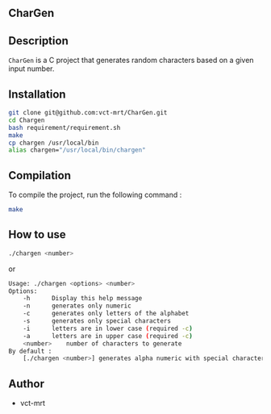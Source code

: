 ## CharGen

## Description
`CharGen` is a C project that generates random characters based on a given input number.

## Installation
```bash
git clone git@github.com:vct-mrt/CharGen.git
cd Chargen
bash requirement/requirement.sh
make
cp chargen /usr/local/bin
alias chargen="/usr/local/bin/chargen"
```


## Compilation
To compile the project, run the following command :
```bash
make
```

## How to use
```bash
./chargen <number>
```
or
```bash
Usage: ./chargen <options> <number>
Options:
	-h		Display this help message
	-n		generates only numeric
	-c		generates only letters of the alphabet
	-s		generates only special characters
	-i		letters are in lower case (required -c)
	-a		letters are in upper case (required -c)
	<number>	number of characters to generate
By default :
	[./chargen <number>] generates alpha numeric with special characters
```

## Author
- vct-mrt
